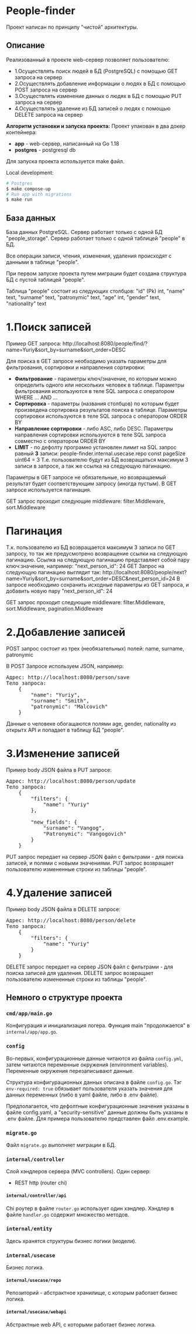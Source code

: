 # People-finder

Проект написан по принципу "чистой" архитектуры.

## Описание
Реализованный в проекте web-сервер позволяет пользователю:
- 1.Осуществлять поиск людей в БД (PostgreSQL) с помощью GET запроса на сервер
- 2.Осуществлять добавление информации о людях в БД с помощью POST запроса на сервер
- 3.Осуществлять изменение данных о людях в БД с помощью PUT запроса на сервер
- 4.Осуществлять удаление из БД записей о людях с помощью DELETE запроса на сервер

__Алгоритм установки и запуска проекта:__
Проект упакован в два докер контейнера:
- **app** - web-сервер, написанный на Go 1.18
- **postgres** - postgresql db

Для запуска проекта используется make файл.

Local development:
```sh
# Postgres
$ make compose-up
# Run app with migrations
$ make run
```

## База данных
База данных PostgreSQL.
Сервер работает только с одной БД "people_storage".
Сервер работает только с одной таблицей "people" в БД.

Все операции записи, чтения, изменения, удаления происходят с данными в таблице "people".

При первом запуске проекта путем миграции будет создана структура БД с пустой таблицей "people".

Таблица "people" состоит из следующих столбцов:
"id" (Pk) int, "name" text, "surname" text, "patronymic" text, "age" int, "gender" text, "nationality" text

# 1.Поиск записей
Пример GET запроса: http://localhost:8080/people/find/?name=Yuriy&sort_by=surname&sort_order=DESC

Для поиска в GET запросе необходимо указать параметры для фильтрования, сортировки и направления сортировки:
- **Фильтрование** - параметры ключ/значение, по которым можно определить одного или нескольких человек в таблице.
Параметры фильтрования используются в теле SQL запроса с оператором WHERE ... AND ...
- **Сортировка** - параметры (названия столбцов) по которым будет произведена сортировка результатов поиска в таблице.
Параметры сортировки используются в теле SQL запроса с оператором ORDER BY
- **Направление сортировки** - либо ASC, либо DESC.
Параметры направления сортировки используются в теле SQL запроса совместно с оператором ORDER BY
- **LIMIT** - по дефолту програмно установлен лимит на SQL запрос равный **3** записи: people-finder.internal.usecase.repo const pageSize uint64 = 3
Т.е. пользователю будут из БД возвращаться максимум 3 записи в запросе, а так же ссылка на следующую пагинацию.

Параметры в GET запросе не обязательные, но возвращаемый результат будет соответствующим запросу (иногда пустым).
В GET запросе используется пагинация.

GET запрос проходит следующие middleware: filter.Middleware, sort.Middleware

# Пагинация
Т.к. пользователю из БД возвращается максимум 3 записи по GET запросу, то так же предусмотрено возвращение ссылки на следующую пагинацию.
Ссылка на следующую пагинацию представляет собой пару ключ:значение, например: "next_person_id": 24
GET Запрос на следующую пагинацию выглядит так: http://localhost:8080/people/next?name=Yuriy&sort_by=surname&sort_order=DESC&next_person_id=24
В запросе необходимо сохранить исходные параметры из GET запроса, и добавить новую пару "next_person_id": 24

GET запрос проходит следующие middleware: filter.Middleware, sort.Middleware, pagination.Middleware

# 2.Добавление записей
POST запрос состоит из трех (необязательных) полей: name, surname, patronymic

В POST Запросе используем JSON, например:
<pre>
Адрес: http://localhost:8080/person/save
Тело запроса:
    {
        "name": "Yuriy",
        "surname": "Smith",
        "patronymic": "Malcovich"
    }
</pre>

Данные о человеке обогащаются полями age, gender, nationality из открытх API и попадает в таблицу БД "people".

# 3.Изменение записей
Пример body JSON файла в PUT запросе:
<pre>
Адрес: http://localhost:8080/person/update
Тело запроса:
    {
        "filters": {
		    "name": "Yuriy"
		},
		
        "new_fields": {
		    "surname": "Vangog",
		    "Patronymic": "Vangogovich"
		}
    }
</pre>

PUT запрос передает на сервер JSON файл с фильтрами - для поиска записей, и полями с новыми значениями.
PUT запрос возвращает пользователю измененные строки из таблицы "people".

# 4.Удаление записей
Пример body JSON файла в DELETE запросе:
<pre>
Адрес: http://localhost:8080/person/delete
Тело запроса:
    {
        "filters": {
		    "name": "Yuriy"
		}
    }
</pre>

DELETE запрос передает на сервер JSON файл с фильтрами - для поиска записей для удаления.
DELETE запрос возвращает пользователю измененные строки из таблицы "people".

## Немного о структуре проекта
### `cmd/app/main.go`
Конфигурация и инициализация логера. Функция main "продолжается" в `internal/app/app.go`.

### `config`
Во-первых, конфигурационные данные читаются из файла `config.yml`, затем читаются переменные окружения (environment variables). Переменные окружения перезаписывают данные.

Структура конфигурационных данных описана в файле `config.go`.
Тэг `env-required: true` обязывает пользователя указать значения для данных переменных (либо в yaml файле, либо в .env файле).

Предполагается, что дефолтные конфигурационные значения указаны в файле config.yaml, а "security-sensitive" данные должны быть указаны в .env файле. Для примера пользователю представлен файл .env.example.

### `migrate.go`
Файл `migrate.go` выполняет миграции в БД.

### `internal/controller`
Слой хэндлеров сервера (MVC controllers). Один сервер:
- REST http (router chi)

#### `internal/controller/api`
Chi роутер в файле `router.go` использует один хэндлер.
Хэндлер в файле `handler.go` содержит множество методов.

### `internal/entity`
Здесь хранятся структуры бизнес логики (модели).

### `internal/usecase`
Бизнес логика.

#### `internal/usecase/repo`
Репозиторий - абстрактное хранилище, с которым работает бизнес логика.

#### `internal/usecase/webapi`
Абстрактные web API, с которыми работает бизнес логика.
